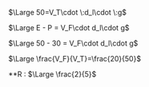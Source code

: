 
$\Large 50=V_T\cdot \:d_l\cdot \:g$

$\Large E - P = V_F\cdot d_l\cdot g$

$\Large 50 - 30 = V_F\cdot d_l\cdot g$

$\Large \frac{V_F}{V_T}=\frac{20}{50}$

**R : $\Large \frac{2}{5}$

